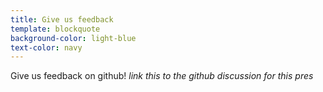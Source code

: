 ```yaml
---
title: Give us feedback
template: blockquote
background-color: light-blue
text-color: navy
---
```


Give us feedback on github! *link this to the github discussion for this pres*